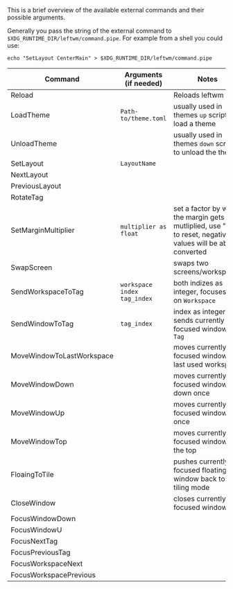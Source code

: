 This is a brief overview of the available external commands and their possible arguments.

Generally you pass the string of the external command to `$XDG_RUNTIME_DIR/leftwm/command.pipe`.
For example from a shell you could use:
```shell
echo "SetLayout CenterMain" > $XDG_RUNTIME_DIR/leftwm/command.pipe
```
|Command | Arguments (if needed) | Notes |
|-|-|-|
| Reload | | Reloads leftwm |
| LoadTheme | `Path-to/theme.toml` | usually used in themes `up` script to load a theme |
| UnloadTheme | | usually used in themes `down` script to unload the theme |
| SetLayout | `LayoutName` | |
| NextLayout | | |
| PreviousLayout | | |
| RotateTag | | |
| SetMarginMultiplier | `multiplier as float` | set a factor by which the margin gets mutliplied, use "1.0" to reset, negative values will be abs-converted |
| SwapScreen | | swaps two screens/workspaces |
| SendWorkspaceToTag | `workspace index` `tag_index` | both indizes as integer, focuses `Tag` on `Workspace` |
| SendWindowToTag | `tag_index` | index as integer, sends currently focused window to `Tag` |
| MoveWindowToLastWorkspace | | moves currently focused window to last used workspace |
| MoveWindowDown | | moves currently focused window down once |
| MoveWindowUp | | moves currently focused window up once |
| MoveWindowTop | | moves currently focused window to the top |
| FloaingToTile | | pushes currently focused floating window back to tiling mode |
| CloseWindow | | closes currently focused window |
| FocusWindowDown | | |
| FocusWindowU | | |
| FocusNextTag | | |
| FocusPreviousTag | | |
| FocusWorkspaceNext | | |
| FocusWorkspacePrevious | | |

